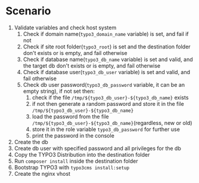 # Scenario

1. Validate variables and check host system
    1. Check if domain name(`typo3_domain_name` variable) is set, and fail if not
    1. Check if site root folder(`typo3_root`) is set and the destination folder don't exists or is empty, and fail otherwise
    1. Check if database name(`typo3_db_name` variable) is set and valid, and the target db don't exists or is empty, and fail otherwise
    1. Check if database user(`typo3_db_user` variable) is set and valid, and fail otherwise
    1. Check db user password(`typo3_db_password` variable, it can be an empty string), if not set then:
        1. check if the file `/tmp/${typo3_db_user}-${typo3_db_name}` exists
        1. if not then generate a random password and store it in the file `/tmp/${typo3_db_user}-${typo3_db_name}`
        1. load the password from the file `/tmp/${typo3_db_user}-${typo3_db_name}`(regardless, new or old)
        1. store it in the role variable `typo3_db_password` for further use
        1. print the password in the console
1. Create the db
1. Create db user with specified password and all privileges for the db
1. Copy the TYPO3 Distribution into the destination folder
1. Run `composer install` inside the destination folder
1. Bootstrap TYPO3 with `typo3cms install:setup`
1. Create the nginx vhost
